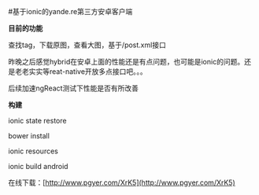 #基于ionic的yande.re第三方安卓客户端

**目前的功能**

查找tag，下载原图，查看大图，基于/post.xml接口

昨晚之后感觉hybrid在安卓上面的性能还是有点问题，也可能是ionic的问题。还是老老实实等reat-native开放多点接口吧。。。

后续加速ngReact测试下性能是否有所改善

**构建**

ionic state restore 

bower install 

ionic resources

ionic build android

在线下载：[http://www.pgyer.com/XrK5](http://www.pgyer.com/XrK5)